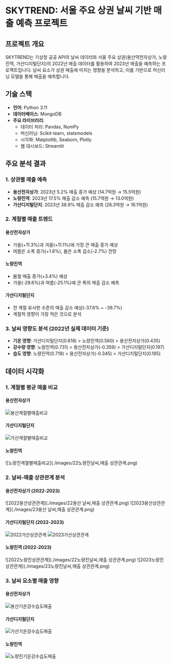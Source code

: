 # SKYTREND: 서울 주요 상권 날씨 기반 매출 예측 프로젝트

## 프로젝트 개요
SKYTREND는 기상청 공공 API의 날씨 데이터와 서울 주요 상권(용산역전자상가, 노량진역, 가산디지털단지)의 2022년 매출 데이터를 활용하여 2023년 매출을 예측하는 프로젝트입니다. 날씨 요소가 상권 매출에 미치는 영향을 분석하고, 이를 기반으로 머신러닝 모델을 통해 매출을 예측합니다.

## 기술 스택
- **언어**: Python 3.11
- **데이터베이스**: MongoDB
- **주요 라이브러리**: 
  - 데이터 처리: Pandas, NumPy
  - 머신러닝: Scikit-learn, statsmodels
  - 시각화: Matplotlib, Seaborn, Plotly
  - 웹 대시보드: Streamlit

## 주요 분석 결과

### 1. 상권별 매출 예측
- **용산전자상가**: 2023년 5.2% 매출 증가 예상 (14.7억원 → 15.5억원)
- **노량진역**: 2023년 17.5% 매출 감소 예측 (15.7억원 → 13.0억원)
- **가산디지털단지**: 2023년 38.9% 매출 감소 예측 (26.3억원 → 16.1억원)

### 2. 계절별 매출 트렌드
#### 용산전자상가
- 가을(+11.3%)과 겨울(+11.1%)에 가장 큰 매출 증가 예상
- 여름은 소폭 증가(+1.8%), 봄은 소폭 감소(-2.7%) 전망

#### 노량진역
- 봄철 매출 증가(+3.4%) 예상
- 가을(-29.6%)과 여름(-25.1%)에 큰 폭의 매출 감소 예측

#### 가산디지털단지
- 전 계절 유사한 수준의 매출 감소 예상(-37.8% ~ -39.7%)
- 계절적 영향이 가장 적은 것으로 분석

### 3. 날씨 영향도 분석 (2022년 실제 데이터 기준)
- **기온 영향**: 가산디지털단지(0.618) > 노량진역(0.560) > 용산전자상가(0.435)
- **강수량 영향**: 노량진역(0.731) > 용산전자상가(-0.359) > 가산디지털단지(0.197)
- **습도 영향**: 노량진역(0.719) > 용산전자상가(-0.345) > 가산디지털단지(0.195)

## 데이터 시각화
### 1. 계절별 평균 매출 비교
#### 용산전자상가
![용산계절별매출비교](./images/용산계절별평균매출비교.png)

#### 가산디지털단지
![가산계절별매출비교](./images/22가산날씨매출상관관계.png)

#### 노량진역
![노량진계절별매출비교](./images/22노량진날씨,매출 상관관계.png)

### 2. 날씨-매출 상관관계 분석
#### 용산전자상가 (2022-2023)
![2022용산상관관계](./images/22용산 날씨,매출 상관관계.png)
![2023용산상관관계](./images/23용산 날씨,매출 상관관계.png)

#### 가산디지털단지 (2022-2023)
![2022가산상관관계](./images/22가산날씨매출상관관계.png)
![2023가산상관관계](./images/23가산날씨매출상관관계.png)

#### 노량진역 (2022-2023)
![2022노량진상관관계](./images/22노량진날씨,매출 상관관계.png)
![2023노량진상관관계](./images/23노량진날씨,매출 상관관계.png)

### 3. 날씨 요소별 매출 영향
#### 용산전자상가
![용산기온강수습도매출](./images/용산기온강수량습도매출관계.png)

#### 가산디지털단지
![가산기온강수습도매출](./images/가산기온강수량습도매출관계.png)

#### 노량진역
![노량진기온강수습도매출](./images/노량진기온강수량습도매출관계.png)
